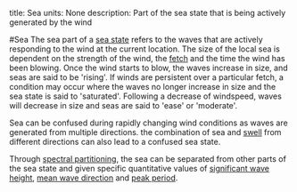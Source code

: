 title: Sea
units: None
description: Part of the sea state that is being actively generated by the wind

#Sea
The sea part of a [sea state](?sea-state) refers to the waves that are actively responding to the wind at the current location. The size of the local sea is dependent on the strength of the wind, the [fetch](?fetch) and the time the wind has been blowing. Once the wind starts to blow, the waves increase in size, and seas are said to be 'rising'. If winds are persistent over a particular fetch, a condition may occur where the waves no longer increase in size and the sea state is said to 'saturated'. Following a decrease of windspeed, waves will decrease in size and seas are said to 'ease' or 'moderate'.

Sea can be confused during rapidly changing wind conditions as waves are generated from multiple directions. the combination of sea and [swell](?swell) from different directions can also lead to a confused sea state.

Through [spectral partitioning](?spectral-partitioning), the sea can be separated from other parts of the sea state and given specific quantitative values of [significant wave height](?significant-wave-height), [mean wave direction](?mean-wave-direction) and [peak period](?peak-period).
